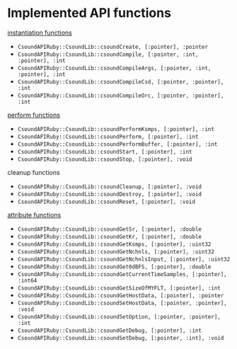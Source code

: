 # Implemented API functions

[instantiation functions](https://csound.github.io/docs/api/group__INSTANTIATION.html)

* `CsoundAPIRuby::CsoundLib::csoundCreate, [:pointer], :pointer`
* `CsoundAPIRuby::CsoundLib::csoundCompile, [:pointer, :int, :pointer], :int`
* `CsoundAPIRuby::CsoundLib::csoundCompileArgs, [:pointer, :int, :pointer], :int`
* `CsoundAPIRuby::CsoundLib::csoundCompileCsd, [:pointer, :pointer], :int`
* `CsoundAPIRuby::CsoundLib::csoundCompileOrc, [:pointer, :pointer], :int`

[perform functions](https://csound.github.io/docs/api/group__PERFORMANCE.html)

* `CsoundAPIRuby::CsoundLib::csoundPerformKsmps, [:pointer], :int`
* `CsoundAPIRuby::CsoundLib::csoundPerform, [:pointer], :int`
* `CsoundAPIRuby::CsoundLib::csoundPerformBuffer, [:pointer], :int`
* `CsoundAPIRuby::CsoundLib::csoundStart, [:pointer], :int`
* `CsoundAPIRuby::CsoundLib::csoundStop, [:pointer], :void`

cleanup functions

* `CsoundAPIRuby::CsoundLib::csoundCleanup, [:pointer], :void`
* `CsoundAPIRuby::CsoundLib::csoundDestroy, [:pointer], :void`
* `CsoundAPIRuby::CsoundLib::csoundReset, [:pointer], :void`

[attribute functions](://csound.github.io/docs/api/group__ATTRIBUTES.html) 

* `CsoundAPIRuby::CsoundLib::csoundGetSr, [:pointer], :double`
* `CsoundAPIRuby::CsoundLib::csoundGetKr, [:pointer], :double`
* `CsoundAPIRuby::CsoundLib::csoundGetKsmps, [:pointer], :uint32`
* `CsoundAPIRuby::CsoundLib::csoundGetNchnls, [:pointer], :uint32`
* `CsoundAPIRuby::CsoundLib::csoundGetNchnlsInput, [:pointer], :uint32`
* `CsoundAPIRuby::CsoundLib::csoundGet0dBFS, [:pointer], :double`
* `CsoundAPIRuby::CsoundLib::csoundGetCurrentTimeSamples, [:pointer], :int64`
* `CsoundAPIRuby::CsoundLib::csoundGetSizeOfMYFLT, [:pointer], :int`
* `CsoundAPIRuby::CsoundLib::csoundGetHostData, [:pointer], :pointer`
* `CsoundAPIRuby::CsoundLib::csoundSetHostData, [:pointer, :pointer], :void`
* `CsoundAPIRuby::CsoundLib::csoundSetOption, [:pointer, :pointer], :int`
* `CsoundAPIRuby::CsoundLib::csoundGetDebug, [:pointer], :int`
* `CsoundAPIRuby::CsoundLib::csoundSetDebug, [:pointer, :int], :void`
